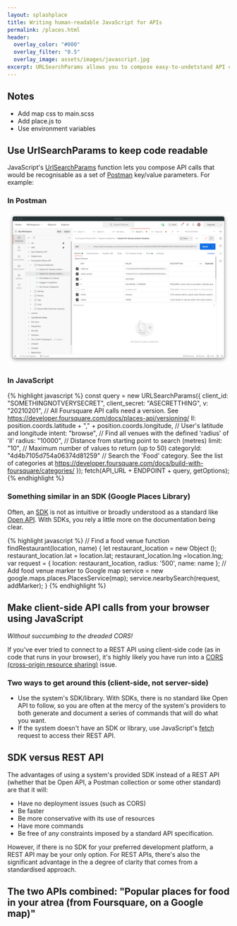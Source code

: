```yaml
---
layout: splashplace
title: Writing human-readable JavaScript for APIs
permalink: /places.html
header:
  overlay_color: "#000"
  overlay_filter: "0.5"
  overlay_image: assets/images/javascript.jpg
excerpt: URLSearchParams allows you to compose easy-to-undetstand API calls
---
```


## Notes

- Add map css to main.scss
- Add place.js to
- Use environment variables

## Use UrlSearchParams to keep code readable

JavaScript's [UrlSearchParams](https://developer.mozilla.org/en-US/docs/Web/API/URLSearchParams) function lets you compose API calls that would be recognisable as a set of [Postman](https://www.postman.com/) key/value parameters. For example:

### In Postman

![In Postman](../assets/images/postman.png)

### In JavaScript 

{% highlight javascript %}
const query = new URLSearchParams({
    client_id: "SOMETHINGNOTVERYSECRET",
    client_secret: "ASECRETTHING",
    v: "20210201", // All Foursquare API calls need a version. See https://developer.foursquare.com/docs/places-api/versioning/
    ll: position.coords.latitude + "," + position.coords.longitude, // User's latitude and longitude
    intent: "browse", // Find all venues with the defined 'radius' of 'll'
    radius: "10000", // Distance from starting point to search (metres)
    limit: "10", // Maximum number of values to return (up to 50)
    categoryId: "4d4b7105d754a06374d81259" // Search the 'Food' category. See the list of categories at https://developer.foursquare.com/docs/build-with-foursquare/categories/
  });
  fetch(API_URL + ENDPOINT + query, getOptions);
{% endhighlight %}

### Something similar in an SDK (Google Places Library)

Often, an [SDK](https://en.wikipedia.org/wiki/Software_development_kit) is not as intuitive or broadly understood as a standard like [Open API](https://en.wikipedia.org/wiki/Open_API). With SDKs, you rely a little more on the documentation being clear.

{% highlight javascript %}
// Find a food venue
function findRestaurant(location, name) {
  let restaurant_location = new Object ();
  restaurant_location.lat = location.lat;
  restaurant_location.lng =location.lng;
  var request = {
    location: restaurant_location,
    radius: '500',
    name: name
    };
  // Add food venue marker to Google map
  service = new google.maps.places.PlacesService(map);
  service.nearbySearch(request, addMarker);
}
{% endhighlight %}

## Make client-side API calls from your browser using JavaScript

_Without succumbing to the dreaded CORS!_

If you've ever tried to connect to a REST API using client-side code (as in code that runs in your browser), it's highly likely you have run into a [CORS (cross-origin resource sharing)](https://youtu.be/4KHiSt0oLJ0) issue.

### Two ways to get around this (client-side, not server-side)

- Use the system's SDK/library. With SDKs, there is no standard like Open API to follow, so you are often at the mercy of the system's providers to both generate and document a series of commands that will do what you want. 
- If the system doesn't have an SDK or library, use JavaScript's [fetch](https://developer.mozilla.org/en-US/docs/Web/API/Fetch_API/Using_Fetch) request to access their REST API.

## SDK versus REST API

The advantages of using a system's provided SDK instead of a REST API (whether that be Open API, a Postman collection or some other standard) are that it will:

- Have no deployment issues (such as CORS)
- Be faster
- Be more conservative with its use of resources
- Have more commands
- Be free of any constraints imposed by a standard API specification.

However, if there is no SDK for your preferred development platform, a REST API may be your only option. For REST APIs, there's also the significant advantage in the a degree of clarity that comes from a standardised approach.
 
## The two APIs combined: "Popular places for food in your atrea (from Foursquare, on a Google map)"
